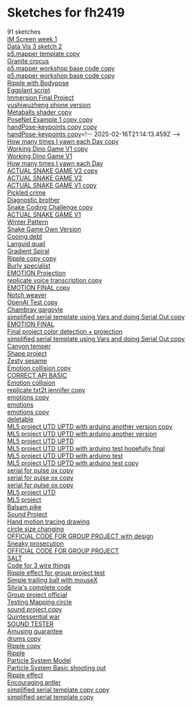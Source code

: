# Sketches for fh2419
91 sketches  
[IM Screen week 1](https://editor.p5js.org/fh2419/sketches/MQbS55Vku)<!-- 2025-03-20T12:54:59.906Z -->  
[Data Vis 3 sketch 2](https://editor.p5js.org/fh2419/sketches/MW86qkwYL)<!-- 2025-03-14T17:43:15.356Z -->  
[p5.mapper template copy](https://editor.p5js.org/fh2419/sketches/fBtSZhhLo)<!-- 2025-03-14T16:38:48.424Z -->  
[Granite crocus](https://editor.p5js.org/fh2419/sketches/xcOC9zfvp7)<!-- 2025-03-14T15:06:48.413Z -->  
[p5.mapper workshop base code copy](https://editor.p5js.org/fh2419/sketches/EhT9uSFug)<!-- 2025-03-14T14:38:38.019Z -->  
[p5.mapper workshop base code copy](https://editor.p5js.org/fh2419/sketches/t92XI22vi)<!-- 2025-03-14T14:32:56.356Z -->  
[Ripple with Bodypose](https://editor.p5js.org/fh2419/sketches/IbfoJhJ3n)<!-- 2025-03-13T14:31:08.081Z -->  
[Eggplant script](https://editor.p5js.org/fh2419/sketches/qb9PP8VgN)<!-- 2025-03-07T05:31:33.552Z -->  
[Immersion Final Project](https://editor.p5js.org/fh2419/sketches/QjRgJv6vb)<!-- 2025-03-07T05:13:50.720Z -->  
[yushiwuzheng phone version](https://editor.p5js.org/fh2419/sketches/zWp8vn6jc)<!-- 2025-02-25T01:21:23.452Z -->  
[Metaballs shader copy](https://editor.p5js.org/fh2419/sketches/EqKx-Z_jv)<!-- 2025-02-20T00:37:40.800Z -->  
[PoseNet Example 1 copy copy](https://editor.p5js.org/fh2419/sketches/PNn4usatr)<!-- 2025-02-20T00:35:49.383Z -->  
[handPose-keypoints copy copy](https://editor.p5js.org/fh2419/sketches/6zwNpKRVL)<!-- 2025-02-18T23:58:31.034Z -->  
[handPose-keypoints copy](https://editor.p5js.org/fh2419/sketches/10zXdOGM_)<!-- 2025-02-16T21:14:13.459Z -->  
[How many times I yawn each Day copy](https://editor.p5js.org/fh2419/sketches/LT1O3ERZV)<!-- 2025-02-14T05:53:27.326Z -->  
[Working Dino Game V1 copy](https://editor.p5js.org/fh2419/sketches/WbDnZZi9u)<!-- 2025-02-10T03:49:47.530Z -->  
[Working Dino Game V1](https://editor.p5js.org/fh2419/sketches/x8Zy2iaY2)<!-- 2025-02-09T05:16:57.035Z -->  
[How many times I yawn each Day](https://editor.p5js.org/fh2419/sketches/BWuwJimC1)<!-- 2025-02-06T16:16:36.556Z -->  
[ACTUAL SNAKE GAME V2 copy](https://editor.p5js.org/fh2419/sketches/pOShe9QNx)<!-- 2025-02-03T03:54:40.720Z -->  
[ACTUAL SNAKE GAME V2](https://editor.p5js.org/fh2419/sketches/RKe0bYF9q)<!-- 2025-02-03T03:45:26.914Z -->  
[ACTUAL SNAKE GAME V1 copy](https://editor.p5js.org/fh2419/sketches/RjXrPaj98)<!-- 2025-02-03T03:40:13.141Z -->  
[Pickled crime](https://editor.p5js.org/fh2419/sketches/ujU4rYfsJ)<!-- 2025-01-31T16:44:28.100Z -->  
[Diagnostic brother](https://editor.p5js.org/fh2419/sketches/6qm4bcSfa)<!-- 2025-01-31T16:18:41.886Z -->  
[Snake Coding Challenge copy](https://editor.p5js.org/fh2419/sketches/IvUdV43Qf)<!-- 2025-01-30T00:45:58.617Z -->  
[ACTUAL SNAKE GAME V1](https://editor.p5js.org/fh2419/sketches/cXmOSZ3IZ)<!-- 2025-01-28T14:11:36.997Z -->  
[Winter Pattern](https://editor.p5js.org/fh2419/sketches/YsM5w4Rp8)<!-- 2025-01-28T13:04:17.757Z -->  
[Snake Game Own Version](https://editor.p5js.org/fh2419/sketches/tLL1sMwK7)<!-- 2025-01-28T04:20:04.218Z -->  
[Cooing debt](https://editor.p5js.org/fh2419/sketches/FRMcMwBXB)<!-- 2025-01-19T17:51:24.084Z -->  
[Languid quail](https://editor.p5js.org/fh2419/sketches/IVdei8VYg)<!-- 2025-01-06T06:06:37.643Z -->  
[Gradient Spiral](https://editor.p5js.org/fh2419/sketches/N6oBUGHrR)<!-- 2024-12-30T18:49:25.807Z -->  
[Ripple copy copy](https://editor.p5js.org/fh2419/sketches/U9S1LzQ8w)<!-- 2024-12-23T08:56:13.656Z -->  
[Burly specialist](https://editor.p5js.org/fh2419/sketches/LI0zuV_CK)<!-- 2024-12-22T00:18:15.913Z -->  
[EMOTION Projection](https://editor.p5js.org/fh2419/sketches/UjQSpO2Xy)<!-- 2024-12-22T00:11:16.266Z -->  
[replicate voice transcription copy](https://editor.p5js.org/fh2419/sketches/fds3R-0ZA)<!-- 2024-12-09T03:29:08.580Z -->  
[EMOTION FINAL copy](https://editor.p5js.org/fh2419/sketches/6AwRV6ODk)<!-- 2024-12-07T05:52:54.875Z -->  
[Notch weaver](https://editor.p5js.org/fh2419/sketches/SqbkpDNCu)<!-- 2024-12-06T04:23:18.656Z -->  
[OpenAI Test copy](https://editor.p5js.org/fh2419/sketches/7s3yVnDuv)<!-- 2024-12-06T04:18:14.450Z -->  
[Chambray gargoyle](https://editor.p5js.org/fh2419/sketches/iuStmSetB)<!-- 2024-12-04T04:13:37.630Z -->  
[simplified serial template using Vars and doing Serial Out copy](https://editor.p5js.org/fh2419/sketches/ShDEA6UJe)<!-- 2024-12-04T01:41:13.292Z -->  
[EMOTION FINAL](https://editor.p5js.org/fh2419/sketches/Z0wjTT8s8)<!-- 2024-12-04T00:11:47.376Z -->  
[Final project color detection + projection](https://editor.p5js.org/fh2419/sketches/wZWlkSFm6)<!-- 2024-12-03T06:36:17.819Z -->  
[simplified serial template using Vars and doing Serial Out copy](https://editor.p5js.org/fh2419/sketches/Dy0nSeYEL)<!-- 2024-12-01T17:26:03.343Z -->  
[Canyon temper](https://editor.p5js.org/fh2419/sketches/JEjBbkoTR)<!-- 2024-11-26T18:01:05.013Z -->  
[Shape project](https://editor.p5js.org/fh2419/sketches/wnf7jU7SX)<!-- 2024-11-23T22:50:36.460Z -->  
[Zesty sesame](https://editor.p5js.org/fh2419/sketches/V4DxNFIAF)<!-- 2024-11-16T19:29:59.603Z -->  
[Emotion collision copy](https://editor.p5js.org/fh2419/sketches/k35rcEmYC)<!-- 2024-11-15T17:57:22.679Z -->  
[CORRECT API BASIC](https://editor.p5js.org/fh2419/sketches/PH_ePMBJi)<!-- 2024-11-15T16:02:53.277Z -->  
[Emotion collision](https://editor.p5js.org/fh2419/sketches/Uyl5kaFpm)<!-- 2024-11-15T15:03:36.198Z -->  
[replicate txt2t jennifer copy](https://editor.p5js.org/fh2419/sketches/vOA5hmayN)<!-- 2024-11-15T01:12:53.215Z -->  
[emotions copy](https://editor.p5js.org/fh2419/sketches/j6bS815lo)<!-- 2024-11-14T23:52:31.511Z -->  
[emotions](https://editor.p5js.org/fh2419/sketches/oD_dLVigc)<!-- 2024-11-14T23:40:51.545Z -->  
[emotions copy](https://editor.p5js.org/fh2419/sketches/uSBOySHyK)<!-- 2024-11-14T23:39:28.509Z -->  
[deletable](https://editor.p5js.org/fh2419/sketches/3XKazGCLZ)<!-- 2024-11-14T21:45:17.005Z -->  
[ML5 project UTD UPTD with arduino another version copy](https://editor.p5js.org/fh2419/sketches/HenBcuUz4)<!-- 2024-11-05T00:38:10.864Z -->  
[ML5 project UTD UPTD with arduino another version](https://editor.p5js.org/fh2419/sketches/pVvgHT3Fl)<!-- 2024-11-04T22:04:40.291Z -->  
[ML5 project UTD UPTD](https://editor.p5js.org/fh2419/sketches/EdARwDfMp)<!-- 2024-11-04T21:36:31.591Z -->  
[ML5 project UTD UPTD with arduino test hopefully final](https://editor.p5js.org/fh2419/sketches/dppywR62P)<!-- 2024-11-04T21:15:54.465Z -->  
[ML5 project UTD UPTD with arduino test](https://editor.p5js.org/fh2419/sketches/IYz4VaLHO)<!-- 2024-11-04T21:07:08.683Z -->  
[ML5 project UTD UPTD with arduino test copy](https://editor.p5js.org/fh2419/sketches/j9xy1kQcw)<!-- 2024-11-04T19:44:07.470Z -->  
[serial for pulse ox copy](https://editor.p5js.org/fh2419/sketches/5cwMxyGyC)<!-- 2024-11-04T19:37:59.393Z -->  
[serial for pulse ox copy](https://editor.p5js.org/fh2419/sketches/IyA3vI_UL)<!-- 2024-11-04T06:19:57.353Z -->  
[serial for pulse ox copy](https://editor.p5js.org/fh2419/sketches/Z6o-e84r-)<!-- 2024-11-02T04:57:17.469Z -->  
[ML5 project UTD](https://editor.p5js.org/fh2419/sketches/GABa6L4Lw)<!-- 2024-11-02T02:17:58.916Z -->  
[ML5 project](https://editor.p5js.org/fh2419/sketches/DhFwixZFZ)<!-- 2024-11-01T20:17:33.716Z -->  
[Balsam pike](https://editor.p5js.org/fh2419/sketches/p0wcUyN5f)<!-- 2024-10-31T20:53:12.822Z -->  
[Sound Project](https://editor.p5js.org/fh2419/sketches/m76ttiSF5)<!-- 2024-10-31T16:59:47.309Z -->  
[Hand motion tracing drawing](https://editor.p5js.org/fh2419/sketches/gBnYTPxNW)<!-- 2024-10-30T18:19:34.849Z -->  
[circle size changing](https://editor.p5js.org/fh2419/sketches/lTmFwnYXZ)<!-- 2024-10-30T04:31:12.477Z -->  
[OFFICIAL CODE FOR GROUP PROJECT with design](https://editor.p5js.org/fh2419/sketches/iR913PN1K)<!-- 2024-10-28T05:04:52.627Z -->  
[Sneaky prosecution](https://editor.p5js.org/fh2419/sketches/9crhRzB1F)<!-- 2024-10-28T05:00:30.515Z -->  
[OFFICIAL CODE FOR GROUP PROJECT](https://editor.p5js.org/fh2419/sketches/arjTesvCi)<!-- 2024-10-28T04:25:12.752Z -->  
[SALT](https://editor.p5js.org/fh2419/sketches/cF1Mu_NG8)<!-- 2024-10-26T19:43:15.945Z -->  
[Code for 3 wire things](https://editor.p5js.org/fh2419/sketches/ivhRr3RiW)<!-- 2024-10-26T07:26:24.551Z -->  
[Ripple effect for group project test](https://editor.p5js.org/fh2419/sketches/6DZZ9mdZO)<!-- 2024-10-26T07:13:54.380Z -->  
[Simple trailing ball with mouseX](https://editor.p5js.org/fh2419/sketches/G4ETDlRMs)<!-- 2024-10-26T07:06:15.793Z -->  
[Silvia's complete code](https://editor.p5js.org/fh2419/sketches/XjPmRYgE0)<!-- 2024-10-26T07:05:29.434Z -->  
[Group project official](https://editor.p5js.org/fh2419/sketches/RHjju-wxy)<!-- 2024-10-26T06:28:52.189Z -->  
[Testing Mapping circle](https://editor.p5js.org/fh2419/sketches/T4zyEisD-)<!-- 2024-10-10T03:57:53.541Z -->  
[sound project copy](https://editor.p5js.org/fh2419/sketches/0T_mQB-Ib)<!-- 2024-10-09T23:44:28.036Z -->  
[Quintessential war](https://editor.p5js.org/fh2419/sketches/IioxS2ts9)<!-- 2024-10-09T23:42:54.122Z -->  
[SOUND TESTER](https://editor.p5js.org/fh2419/sketches/EMkmd7oG4)<!-- 2024-10-09T15:44:34.288Z -->  
[Amusing guarantee](https://editor.p5js.org/fh2419/sketches/HyiU0zsIo)<!-- 2024-10-08T22:28:17.759Z -->  
[drums copy](https://editor.p5js.org/fh2419/sketches/L-NvfgEiw)<!-- 2024-10-08T22:28:08.037Z -->  
[Ripple copy](https://editor.p5js.org/fh2419/sketches/_d1OIaiH5)<!-- 2024-10-02T05:23:46.237Z -->  
[Ripple](https://editor.p5js.org/fh2419/sketches/8p4DWtcfb)<!-- 2024-10-02T04:24:38.757Z -->  
[Particle System Model](https://editor.p5js.org/fh2419/sketches/Xb_rfzGG2)<!-- 2024-10-02T03:52:51.274Z -->  
[Particle System Basic shooting out](https://editor.p5js.org/fh2419/sketches/18DmIjkPC)<!-- 2024-10-02T03:52:32.666Z -->  
[Ripple effect](https://editor.p5js.org/fh2419/sketches/KiTl6Cajy)<!-- 2024-10-02T03:20:35.482Z -->  
[Encouraging antler](https://editor.p5js.org/fh2419/sketches/kzDUjuY0w)<!-- 2024-10-02T02:46:02.499Z -->  
[simplified serial template copy copy](https://editor.p5js.org/fh2419/sketches/wGX6JfaRO)<!-- 2024-10-01T22:35:22.903Z -->  
[simplified serial template copy](https://editor.p5js.org/fh2419/sketches/qsagDzzJt)<!-- 2024-10-01T22:13:35.188Z -->  